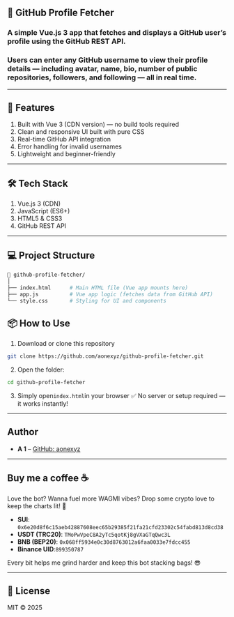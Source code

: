## 🧩 GitHub Profile Fetcher
### A simple Vue.js 3 app that fetches and displays a GitHub user’s profile using the GitHub REST API.
### Users can enter any GitHub username to view their profile details — including avatar, name, bio, number of public repositories, followers, and following — all in real time.

---

## 🚀 Features
1. Built with Vue 3 (CDN version) — no build tools required
2. Clean and responsive UI built with pure CSS
3. Real-time GitHub API integration
4. Error handling for invalid usernames
5. Lightweight and beginner-friendly

---

## 🛠️ Tech Stack
1. Vue.js 3 (CDN)
2. JavaScript (ES6+)
3. HTML5 & CSS3
4. GitHub REST API

---

## 💻 Project Structure
```bash
📁 github-profile-fetcher/
│
├── index.html      # Main HTML file (Vue app mounts here)
├── app.js          # Vue app logic (fetches data from GitHub API)
└── style.css       # Styling for UI and components
```
## 📦 How to Use
1. Download or clone this repository
```bash
git clone https://github.com/aonexyz/github-profile-fetcher.git
```
2. Open the folder:
```bash
cd github-profile-fetcher
```
3. Simply open```index.html```in your browser
✅ No server or setup required — it works instantly!

---

## Author

- **A 1** – [GitHub: aonexyz](https://github.com/aonexyzl)

---

## Buy me a coffee ☕
Love the bot? Wanna fuel more WAGMI vibes? Drop some crypto love to keep the charts lit! 🙌
- **SUI**: `0x6e20d8f6c15aeb42887608eec65b29385f21fa21cfd23302c54fabd813d8cd38`
- **USDT (TRC20)**: `TMoPwVpeC8A2yTc5qotKj8gVXaGTqQwc3L`
- **BNB (BEP20)**: `0x068ff5934e0c30d8763012a6faa0033e7fdcc455`
- **Binance UID**:`899350787`

Every bit helps me grind harder and keep this bot stacking bags! 😎

---

## 🪪 License
MIT © 2025

